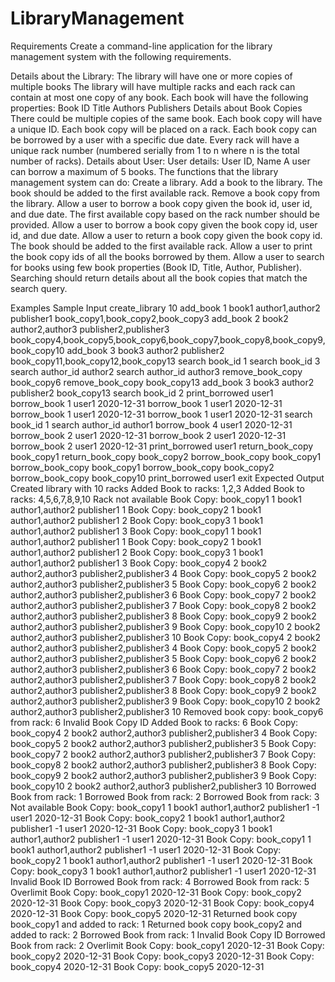 # LibraryManagement

Requirements
Create a command-line application for the library management system with the following requirements.

Details about the Library:
The library will have one or more copies of multiple books
The library will have multiple racks and each rack can contain at most one copy of any book.
Each book will have the following properties:
Book ID
Title
Authors
Publishers
Details about Book Copies
There could be multiple copies of the same book.
Each book copy will have a unique ID.
Each book copy will be placed on a rack.
Each book copy can be borrowed by a user with a specific due date.
Every rack will have a unique rack number (numbered serially from 1 to n where n is the total number of racks).
Details about User:
User details: User ID, Name
A user can borrow a maximum of 5 books.
The functions that the library management system can do:
Create a library.
Add a book to the library. The book should be added to the first available rack.
Remove a book copy from the library.
Allow a user to borrow a book copy given the book id, user id, and due date. The first available copy based on the rack number should be provided.
Allow a user to borrow a book copy given the book copy id, user id, and due date.
Allow a user to return a book copy given the book copy id. The book should be added to the first available rack.
Allow a user to print the book copy ids of all the books borrowed by them.
Allow a user to search for books using few book properties (Book ID, Title, Author, Publisher). Searching should return details about all the book copies that match the search query.


Examples
Sample Input
create_library 10
add_book 1 book1 author1,author2 publisher1 book_copy1,book_copy2,book_copy3
add_book 2 book2 author2,author3 publisher2,publisher3 book_copy4,book_copy5,book_copy6,book_copy7,book_copy8,book_copy9,book_copy10
add_book 3 book3 author2 publisher2 book_copy11,book_copy12,book_copy13
search book_id 1
search book_id 3
search author_id author2
search author_id author3
remove_book_copy book_copy6
remove_book_copy book_copy13
add_book 3 book3 author2 publisher2 book_copy13
search book_id 2
print_borrowed user1
borrow_book 1 user1 2020-12-31
borrow_book 1 user1 2020-12-31
borrow_book 1 user1 2020-12-31
borrow_book 1 user1 2020-12-31
search book_id 1
search author_id author1
borrow_book 4 user1 2020-12-31
borrow_book 2 user1 2020-12-31
borrow_book 2 user1 2020-12-31
borrow_book 2 user1 2020-12-31
print_borrowed user1
return_book_copy book_copy1
return_book_copy book_copy2
borrow_book_copy book_copy1
borrow_book_copy book_copy1
borrow_book_copy book_copy2
borrow_book_copy book_copy10
print_borrowed user1
exit
Expected Output
Created library with 10 racks
Added Book to racks: 1,2,3
Added Book to racks: 4,5,6,7,8,9,10
Rack not available
Book Copy: book_copy1 1 book1 author1,author2 publisher1 1
Book Copy: book_copy2 1 book1 author1,author2 publisher1 2
Book Copy: book_copy3 1 book1 author1,author2 publisher1 3
Book Copy: book_copy1 1 book1 author1,author2 publisher1 1
Book Copy: book_copy2 1 book1 author1,author2 publisher1 2
Book Copy: book_copy3 1 book1 author1,author2 publisher1 3
Book Copy: book_copy4 2 book2 author2,author3 publisher2,publisher3 4
Book Copy: book_copy5 2 book2 author2,author3 publisher2,publisher3 5
Book Copy: book_copy6 2 book2 author2,author3 publisher2,publisher3 6
Book Copy: book_copy7 2 book2 author2,author3 publisher2,publisher3 7
Book Copy: book_copy8 2 book2 author2,author3 publisher2,publisher3 8
Book Copy: book_copy9 2 book2 author2,author3 publisher2,publisher3 9
Book Copy: book_copy10 2 book2 author2,author3 publisher2,publisher3 10
Book Copy: book_copy4 2 book2 author2,author3 publisher2,publisher3 4
Book Copy: book_copy5 2 book2 author2,author3 publisher2,publisher3 5
Book Copy: book_copy6 2 book2 author2,author3 publisher2,publisher3 6
Book Copy: book_copy7 2 book2 author2,author3 publisher2,publisher3 7
Book Copy: book_copy8 2 book2 author2,author3 publisher2,publisher3 8
Book Copy: book_copy9 2 book2 author2,author3 publisher2,publisher3 9
Book Copy: book_copy10 2 book2 author2,author3 publisher2,publisher3 10
Removed book copy: book_copy6 from rack: 6
Invalid Book Copy ID
Added Book to racks: 6
Book Copy: book_copy4 2 book2 author2,author3 publisher2,publisher3 4
Book Copy: book_copy5 2 book2 author2,author3 publisher2,publisher3 5
Book Copy: book_copy7 2 book2 author2,author3 publisher2,publisher3 7
Book Copy: book_copy8 2 book2 author2,author3 publisher2,publisher3 8
Book Copy: book_copy9 2 book2 author2,author3 publisher2,publisher3 9
Book Copy: book_copy10 2 book2 author2,author3 publisher2,publisher3 10
Borrowed Book from rack: 1
Borrowed Book from rack: 2
Borrowed Book from rack: 3
Not available
Book Copy: book_copy1 1 book1 author1,author2 publisher1 -1 user1 2020-12-31
Book Copy: book_copy2 1 book1 author1,author2 publisher1 -1 user1 2020-12-31
Book Copy: book_copy3 1 book1 author1,author2 publisher1 -1 user1 2020-12-31
Book Copy: book_copy1 1 book1 author1,author2 publisher1 -1 user1 2020-12-31
Book Copy: book_copy2 1 book1 author1,author2 publisher1 -1 user1 2020-12-31
Book Copy: book_copy3 1 book1 author1,author2 publisher1 -1 user1 2020-12-31
Invalid Book ID
Borrowed Book from rack: 4
Borrowed Book from rack: 5
Overlimit
Book Copy: book_copy1 2020-12-31
Book Copy: book_copy2 2020-12-31
Book Copy: book_copy3 2020-12-31
Book Copy: book_copy4 2020-12-31
Book Copy: book_copy5 2020-12-31
Returned book copy book_copy1 and added to rack: 1
Returned book copy book_copy2 and added to rack: 2
Borrowed Book from rack: 1
Invalid Book Copy ID
Borrowed Book from rack: 2
Overlimit
Book Copy: book_copy1 2020-12-31
Book Copy: book_copy2 2020-12-31
Book Copy: book_copy3 2020-12-31
Book Copy: book_copy4 2020-12-31
Book Copy: book_copy5 2020-12-31
